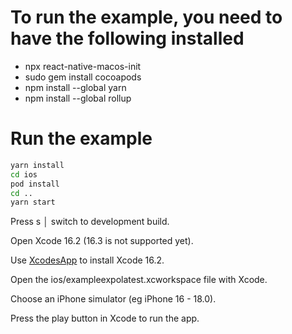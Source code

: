 # To run the example, you need to have the following installed

- npx react-native-macos-init
- sudo gem install cocoapods
- npm install --global yarn
- npm install --global rollup

# Run the example

```bash
yarn install
cd ios
pod install
cd ..
yarn start
```

Press s │ switch to development build.

Open Xcode 16.2 (16.3 is not supported yet).

Use [XcodesApp](https://github.com/XcodesOrg/XcodesApp) to install Xcode 16.2.

Open the ios/exampleexpolatest.xcworkspace file with Xcode.

Choose an iPhone simulator (eg iPhone 16 - 18.0).

Press the play button in Xcode to run the app.
